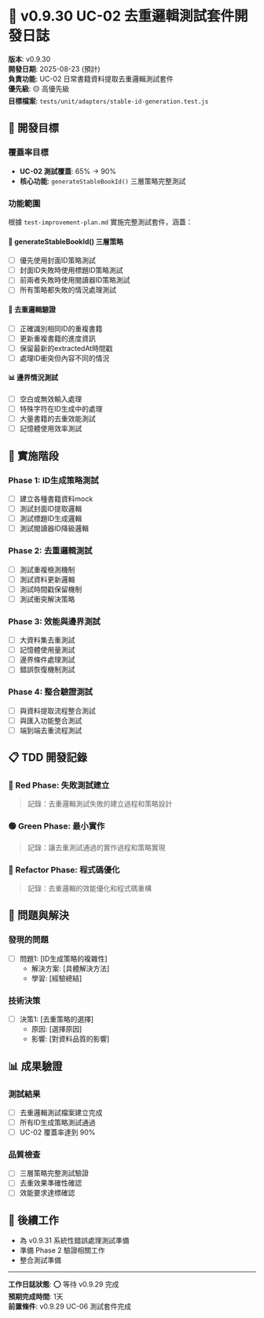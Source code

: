 # 🔄 v0.9.30 UC-02 去重邏輯測試套件開發日誌

**版本**: v0.9.30  
**開發日期**: 2025-08-23 (預計)  
**負責功能**: UC-02 日常書籍資料提取去重邏輯測試套件  
**優先級**: 🟡 高優先級  
**目標檔案**: `tests/unit/adapters/stable-id-generation.test.js`  

## 🎯 開發目標

### 覆蓋率目標
- **UC-02 測試覆蓋**: 65% → 90%
- **核心功能**: `generateStableBookId()` 三層策略完整測試

### 功能範圍
根據 `test-improvement-plan.md` 實施完整測試套件，涵蓋：

#### 🔄 generateStableBookId() 三層策略
- [ ] 優先使用封面ID策略測試
- [ ] 封面ID失敗時使用標題ID策略測試
- [ ] 前兩者失敗時使用閱讀器ID策略測試
- [ ] 所有策略都失敗的情況處理測試

#### 🎯 去重邏輯驗證
- [ ] 正確識別相同ID的重複書籍
- [ ] 更新重複書籍的進度資訊
- [ ] 保留最新的extractedAt時間戳
- [ ] 處理ID衝突但內容不同的情況

#### 📊 邊界情況測試
- [ ] 空白或無效輸入處理
- [ ] 特殊字符在ID生成中的處理
- [ ] 大量書籍的去重效能測試
- [ ] 記憶體使用效率測試

## 🚀 實施階段

### Phase 1: ID生成策略測試
- [ ] 建立各種書籍資料mock
- [ ] 測試封面ID提取邏輯
- [ ] 測試標題ID生成邏輯
- [ ] 測試閱讀器ID降級邏輯

### Phase 2: 去重邏輯測試
- [ ] 測試重複檢測機制
- [ ] 測試資料更新邏輯
- [ ] 測試時間戳保留機制
- [ ] 測試衝突解決策略

### Phase 3: 效能與邊界測試
- [ ] 大資料集去重測試
- [ ] 記憶體使用量測試
- [ ] 邊界條件處理測試
- [ ] 錯誤恢復機制測試

### Phase 4: 整合驗證測試
- [ ] 與資料提取流程整合測試
- [ ] 與匯入功能整合測試
- [ ] 端到端去重流程測試

## 📋 TDD 開發記錄

### 🔴 Red Phase: 失敗測試建立
> 記錄：去重邏輯測試失敗的建立過程和策略設計

### 🟢 Green Phase: 最小實作
> 記錄：讓去重測試通過的實作過程和策略實現

### 🔵 Refactor Phase: 程式碼優化
> 記錄：去重邏輯的效能優化和程式碼重構

## 🐛 問題與解決

### 發現的問題
- [ ] 問題1: [ID生成策略的複雜性]
  - 解決方案: [具體解決方法]
  - 學習: [經驗總結]

### 技術決策
- [ ] 決策1: [去重策略的選擇]
  - 原因: [選擇原因]
  - 影響: [對資料品質的影響]

## 📊 成果驗證

### 測試結果
- [ ] 去重邏輯測試檔案建立完成
- [ ] 所有ID生成策略測試通過
- [ ] UC-02 覆蓋率達到 90%

### 品質檢查
- [ ] 三層策略完整測試驗證
- [ ] 去重效果準確性確認
- [ ] 效能要求達標確認

## 🔄 後續工作

- 為 v0.9.31 系統性錯誤處理測試準備
- 準備 Phase 2 驗證相關工作
- 整合測試準備

---

**工作日誌狀態**: ⭕ 等待 v0.9.29 完成  
**預期完成時間**: 1天  
**前置條件**: v0.9.29 UC-06 測試套件完成